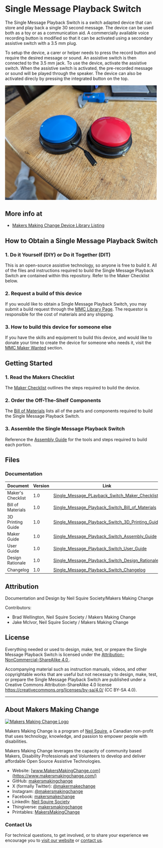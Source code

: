 # Single Message Playback Switch
The Single Message Playback Switch is a switch adapted device that can store and play back a single 30 second message. The device can be used both as a toy or as a communication aid. A commercially available voice recording button is modified so that it can be activated using a secondary assistive switch with a 3.5 mm plug. 

To setup the device, a carer or helper needs to press the record button and require the desired message or sound. An assistive switch is then connected to the 3.5 mm jack.  To use the device, activate the assistive switch. When the assistive switch is activated, the pre-recorded message or sound will be played through the speaker. The device can also be activated direcly by pressing the integrated button on the top.


<img src="Photos/Single_Message_Playback_Switch.jpg" width="500" alt="Picture of Single Message Playback Switch.">

## More info at
- [Makers Making Change Device Library Listing](https://www.makersmakingchange.com/s/product/single-message-playback-switch/01tJR000001HyonYAC)


## How to Obtain a Single Message Playback Switch
### 1. Do it Yourself (DIY) or Do it Together (DIT)

This is an open-source assistive technology, so anyone is free to build it. All of the files and instructions required to build the Single Message Playback Switch are contained within this repository. Refer to the Maker Checklist below.

### 2. Request a build of this device

If you would like to obtain a Single Message Playback Switch, you may submit a build request through the [MMC Library Page](https://www.makersmakingchange.com/s/product/single-message-playback-switch/01tJR000001HyonYAC). The requestor is responsible for the cost of materials and any shipping.

### 3. How to build this device for someone else

If you have the skills and equipment to build this device, and would like to donate your time to create the device for someone who needs it, visit the [MMC Maker Wanted](https://makersmakingchange.com/maker-wanted/) section.


## Getting Started

### 1. Read the Makers Checklist

The [Maker Checklist](/Documentation/Single_Message_Playback_Switch_Maker_Checklist.pdf) outlines the steps required to build the device.

### 2. Order the Off-The-Shelf Components

The [Bill of Materials](/Documentation/Single_Message_Playback_Switch_BOM.xlsx) lists all of the parts and components required to build the Single Message Playback Switch. 

### 3. Assemble the Single Message Playback Switch

Reference the [Assembly Guide](/Documentation/Single_Message_Playback_Switch_Maker_Guide.pdf) for the tools and steps required to build each portion.

## Files
### Documentation
| Document             | Version | Link |
|----------------------|---------|------|
| Maker's Checklist    | 1.0     | [Single_Message_PLayback_Switch_Maker_Checklist](/Documentation/Single_Message_Playback_Switch_Maker_Checklist.pdf)  | 
| Bill of Materials    | 1.0     | [Single_Message_Playback_Switch_Bill_of_Materials](/Documentation/Single_Message_Playback_Switch_BOM.xlsx)     |
| 3D Printing Guide    | 1.0     | [Single_Message_Playback_Switch_3D_Printing_Guide](/Documentation/Single_Message_Playback_Switch_3D_Printing_Guide.pdf)     |
| Maker Guide          | 1.0     | [Single_Message_Playback_Switch_Assembly_Guide](/Documentation/Single_Message_Playback_Switch_Assembly_Guide.pdf)     |
| User Guide           | 1.0     | [Single_Message_Playback_Switch_User_Guide](/Documentation/Single_Message_Playback_Switch_User_Guide.pdf)    |
| Design Rationale     | 1.0     | [Single_Message_Playback_Switch_Design_Rationale](/Documentation/Single_Message_Playback_Switch_Design_Rationale.pdf)     |
| Changelog            | 1.0     | [Single_Message_Playback_Switch_Changelog](Changes.txt)     |


<!---
### Design Files
[CAD Files](/Design_Files)
--->
<!---
### Build Files
 - [3D Printing Files](/Build_Files/3D_Printing_Files)
 --->

## Attribution
Documentation and Design by Neil Squire Society/Makers Making Change

Contributors:
 - Brad Wellington, Neil Squire Society / Makers Making Change
 - Jake McIvor, Neil Squire Society / Makers Making Change


## License
Everything needed or used to design, make, test, or prepare the Single Message Playback Switch is licensed under the [Attribution-NonCommercial-ShareAlike 4.0 ](https://creativecommons.org/licenses/by-nc-sa/4.0/).

Accompanying material such as instruction manuals, videos, and other copyrightable works that are useful but not necessary to design, make, test, or prepare the Single Message Playback Switch are published under a Creative Commons Attribution-ShareAlike 4.0 license https://creativecommons.org/licenses/by-sa/4.0/ (CC BY-SA 4.0).


----

<!-- ABOUT MMC START -->
## About Makers Making Change
[<img src="https://raw.githubusercontent.com/makersmakingchange/makersmakingchange/main/img/mmc_logo.svg" width="500" alt="Makers Making Change Logo">](https://www.makersmakingchange.com/)

Makers Making Change is a program of [Neil Squire](https://www.neilsquire.ca/), a Canadian non-profit that uses technology, knowledge, and passion to empower people with disabilities.

Makers Making Change leverages the capacity of community based Makers, Disability Professionals and Volunteers to develop and deliver affordable Open Source Assistive Technologies.

 - Website: [www.MakersMakingChange.com](https://www.makersmakingchange.com/)
 - GitHub: [makersmakingchange](https://github.com/makersmakingchange)
 - X (formally Twitter): [@makermakechange](https://twitter.com/makermakechange)
 - Instagram: [@makersmakingchange](https://www.instagram.com/makersmakingchange)
 - Facebook: [makersmakechange](https://www.facebook.com/makersmakechange)
 - LinkedIn: [Neil Squire Society](https://www.linkedin.com/company/neil-squire-society/)
 - Thingiverse: [makersmakingchange](https://www.thingiverse.com/makersmakingchange/about)
 - Printables: [MakersMakingChange](https://www.printables.com/@MakersMakingChange)

### Contact Us
For technical questions, to get involved, or to share your experience we encourage you to [visit our website](https://www.makersmakingchange.com/) or [contact us](https://www.makersmakingchange.com/s/contact).
<!-- ABOUT MMC END -->
